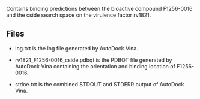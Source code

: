 Contains binding predictions between the bioactive compound F1256-0016 and the cside search space on the virulence factor rv1821.

## Files

- log.txt is the log file generated by AutoDock Vina.

- rv1821_F1256-0016_cside.pdbqt is the PDBQT file generated by AutoDock Vina containing the orientation and binding location of F1256-0016.

- stdoe.txt is the combined STDOUT and STDERR output of AutoDock Vina.


